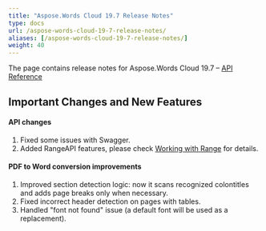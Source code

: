 ```yaml
---
title: "Aspose.Words Cloud 19.7 Release Notes"
type: docs
url: /aspose-words-cloud-19-7-release-notes/
aliases: [/aspose-words-cloud-19-7-release-notes/]
weight: 40
---
```


The page contains release notes for Aspose.Words Cloud 19.7 – [API Reference](https://apireference.aspose.cloud/words/)

## Important Changes and New Features

#### API changes

1. Fixed some issues with Swagger.
1. Added RangeAPI features, please check [Working with Range](/working-with-range/) for details.

#### PDF to Word conversion improvements

1. Improved section detection logic: now it scans recognized colontitles and adds page breaks only when necessary.
1. Fixed incorrect header detection on pages with tables.
1. Handled "font not found" issue (a default font will be used as a replacement).
